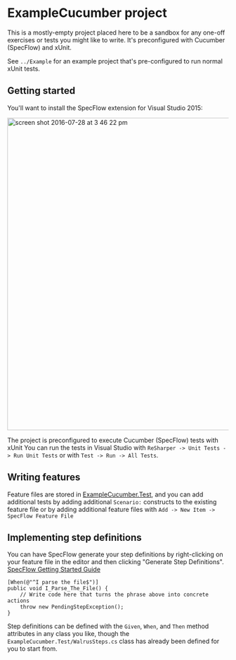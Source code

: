 # ExampleCucumber project

This is a mostly-empty project placed here to be a sandbox for any one-off
exercises or tests you might like to write. It's preconfigured with Cucumber (SpecFlow) and xUnit.

See `../Example` for an example project that's pre-configured to run normal xUnit tests.

## Getting started

You'll want to install the SpecFlow extension for Visual Studio 2015:

<img width="709" alt="screen shot 2016-07-28 at 3 46 22 pm" src="https://cloud.githubusercontent.com/assets/4039018/17228800/54dcd988-54da-11e6-98ca-137650891782.png">

The project is preconfigured to execute Cucumber (SpecFlow) tests with xUnit You can run
the tests in Visual Studio with `ReSharper -> Unit Tests -> Run Unit Tests` or with `Test -> Run -> All Tests`.

## Writing features

Feature files are stored in [ExampleCucumber.Test](ExampleCucumber.Test),
and you can add additional tests by adding additional `Scenario:` constructs to
the existing feature file or by adding additional feature files with `Add -> New Item -> SpecFlow Feature File`

## Implementing step definitions

You can have SpecFlow generate your step definitions by right-clicking on your feature file in the editor
and then clicking "Generate Step Definitions". [SpecFlow Getting Started Guide](http://www.specflow.org/getting-started/)

```
[When(@"^I parse the file$")]
public void I_Parse_The_File() {
    // Write code here that turns the phrase above into concrete actions
    throw new PendingStepException();
}
```

Step definitions can be defined with the `Given`, `When`, and `Then` method
attributes in any class you like, though the `ExampleCucumber.Test/WalrusSteps.cs`
class has already been defined for you to start from.
